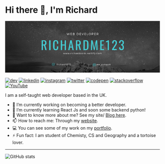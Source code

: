 # Hi there 👋, I'm Richard 

![Banner](https://github.com/MeRichard123/MeRichard123/blob/master/Github-Banner.png)

[<img src='https://cdn.jsdelivr.net/npm/simple-icons@3.0.1/icons/dev-dot-to.svg' alt='dev' height='20'>](https://dev.to/merichard123)  [<img src='https://cdn.jsdelivr.net/npm/simple-icons@3.0.1/icons/linkedin.svg' alt='linkedin' height='20'>](https://www.linkedin.com/in/richardcoric/)  [<img src='https://cdn.jsdelivr.net/npm/simple-icons@3.0.1/icons/instagram.svg' alt='instagram' height='20'>](https://www.instagram.com/me_richard1/)  [<img src='https://cdn.jsdelivr.net/npm/simple-icons@3.0.1/icons/twitter.svg' alt='twitter' height='20'>](https://twitter.com/Richard5977)  [<img src='https://cdn.jsdelivr.net/npm/simple-icons@3.0.1/icons/codepen.svg' alt='codepen' height='20'>](https://codepen.io/MeRichard123)  [<img src='https://cdn.jsdelivr.net/npm/simple-icons@3.0.1/icons/stackoverflow.svg' alt='stackoverflow' height='20'>](https://stackoverflow.com/users/10276472)  [<img src='https://cdn.jsdelivr.net/npm/simple-icons@3.0.1/icons/youtube.svg' alt='YouTube' height='20'>](https://www.youtube.com/channel/UCJfXfGX3vMK_FpuqpasCK1g)  

I am a self-taught web developer based in the UK.


<!--
**MeRichard123/MeRichard123** is a ✨ _special_ ✨ repository because its `README.md` (this file) appears on your GitHub profile.-->

- 🔭 I’m currently working on becoming a better developer.
- 🌱 I’m currently learning React Js and soon some backend python!
- 💬 Want to know more about me? See my site/ [Blog here](https://merichard123.github.io/).
- 📫 How to reach me: Through my [website](https://merichard123.github.io/).
- 💻 You can see some of my work on my [portfolio](https://richardcoric.netlify.app/).
- ⚡ Fun fact: I am student of Chemisty, CS and Geography and a tortoise lover.

<!-- - 👯 I’m looking to collaborate on ...
- 🤔 I’m looking for help with ... -->
<hr/>

![GitHub stats](https://github-readme-stats.vercel.app/api?username=MeRichard123&show_icons=true)

